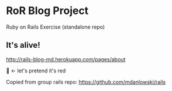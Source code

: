 # RoR Blog Project
Ruby on Rails Exercise (standalone repo)

## It's alive!
http://rails-blog-md.herokuapp.com/pages/about

:gem: <- let's pretend it's red

Copied from group rails repo:
https://github.com/mdanlowski/rails
